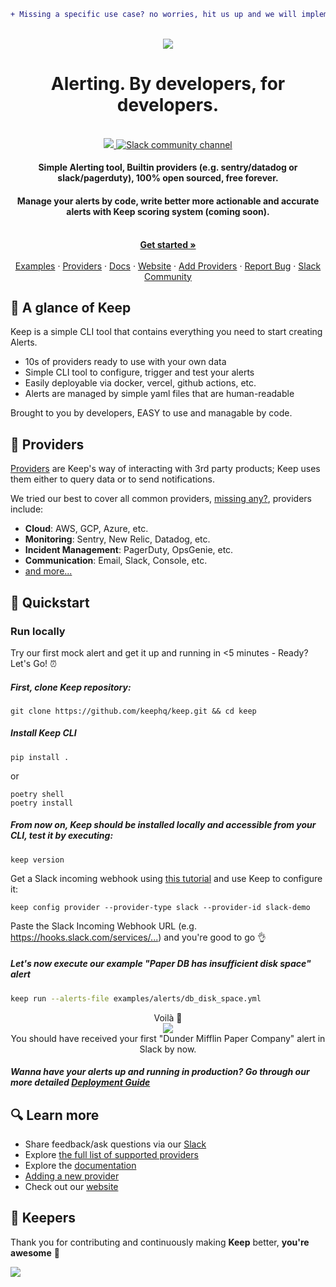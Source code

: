 ```diff
+ Missing a specific use case? no worries, hit us up and we will implement it for you! just open an issue.
```
<br />
<div align="center">
    <img src="/docs/static/img/keep.png?raw=true">
</div>

<h1 align="center">Alerting. By developers, for developers.</h1>
<br />
<div align="center">
    <a href="https://github.com/keephq/keep/blob/main/LICENSE">
        <img src="https://img.shields.io/github/license/keephq/keep" />
    </a>
    <a href="https://keephq.dev/slack">
        <img src="https://img.shields.io/badge/Chat-on%20Slack-blueviolet" alt="Slack community channel" />
    </a>
</div>

<h4 align="center">
Simple Alerting tool, Builtin providers (e.g. sentry/datadog or slack/pagerduty), 100% open sourced, free forever.
</h4>

<h4 align="center">
Manage your alerts by code, write better more actionable and accurate alerts with Keep scoring system (coming soon).
</h4>

<p align="center">
    <br />
    <a href="https://keephq.wiki/" rel="dofollow"><strong>Get started »</strong></a>
    <br />
    <br />
    <a href="https://github.com/keephq/keep/tree/main/examples">Examples</a>
    ·
    <a href="https://github.com/keephq/keep/tree/main/keep/providers">Providers</a>
    ·
    <a href="https://keephq.wiki/">Docs</a>
    ·
    <a href="https://keephq.dev">Website</a>
    ·
    <a href="https://keephq.wiki/providers/new-provider">Add Providers</a>
    ·
    <a href="https://github.com/keephq/keep/issues/new?assignees=&labels=bug&template=bug_report.md&title=">Report Bug</a>
    ·
    <a href="https://keephq.dev/slack">Slack Community</a>
</p>

## 🗼 A glance of Keep

Keep is a simple CLI tool that contains everything you need to start creating Alerts.

- 10s of providers ready to use with your own data
- Simple CLI tool to configure, trigger and test your alerts
- Easily deployable via docker, vercel, github actions, etc.
- Alerts are managed by simple yaml files that are human-readable

Brought to you by developers, EASY to use and managable by code.

## 🚨 Providers

[Providers](https://keephq.wiki/providers/what-is-a-provider) are Keep's way of interacting with 3rd party products; Keep uses them either to query data or to send notifications.

We tried our best to cover all common providers, [missing any?](https://github.com/keephq/keep/issues/new?assignees=&labels=feature,provider&template=feature_request.md&title=Missing%20PROVIDER_NAME), providers include:

- **Cloud**: AWS, GCP, Azure, etc.
- **Monitoring**: Sentry, New Relic, Datadog, etc.
- **Incident Management**: PagerDuty, OpsGenie, etc.
- **Communication**: Email, Slack, Console, etc.
- [and more...](https://github.com/keephq/keep/tree/main/keep/providers)

## 🚀 Quickstart

### Run locally

Try our first mock alert and get it up and running in <5 minutes - Ready? Let's Go! ⏰

<h5>First, clone Keep repository:</h5>

```shell
git clone https://github.com/keephq/keep.git && cd keep
```

<h5>Install Keep CLI</h5>

```shell
pip install .
```

or

```shell
poetry shell
poetry install
```

<h5>From now on, Keep should be installed locally and accessible from your CLI, test it by executing:</h5>

```
keep version
```

Get a Slack incoming webhook using [this tutorial](https://api.slack.com/messaging/webhooks) and use Keep to configure it:

```
keep config provider --provider-type slack --provider-id slack-demo
```

Paste the Slack Incoming Webhook URL (e.g. <https://hooks.slack.com/services/...>) and you're good to go 👌

<h5>Let's now execute our example "Paper DB has insufficient disk space" alert</h5>

```bash
keep run --alerts-file examples/alerts/db_disk_space.yml
```

<div align="center">
    Voilà 🥳
    <br />
    <img src="/docs/static/img/alert-example.png">
    <br />
    You should have received your first "Dunder Mifflin Paper Company" alert in Slack by now.
    <br />
</div>

##### Wanna have your alerts up and running in production? Go through our more detailed [Deployment Guide](https://keephq.wiki/deployment)

## 🔍 Learn more

- Share feedback/ask questions via our [Slack](https://keephq.dev/slack)
- Explore [the full list of supported providers](https://github.com/keephq/keep/tree/main/keep/providers)
- Explore the [documentation](https://keephq.wiki)
- [Adding a new provider](https://keephq.wiki/providers/new-provider)
- Check out our [website](https://www.keephq.dev)

## 🫵 Keepers

Thank you for contributing and continuously making <b>Keep</b> better, <b>you're awesome</b> 🫶

<a href="https://github.com/keephq/keep/graphs/contributors">
  <img src="https://contrib.rocks/image?repo=keephq/keep" />
</a>
